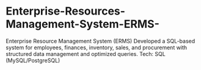 # Enterprise-Resources-Management-System-ERMS-
Enterprise Resource Management System (ERMS)  Developed a SQL-based system for employees, finances, inventory, sales, and procurement with structured data management and optimized queries.  Tech: SQL (MySQL/PostgreSQL)
